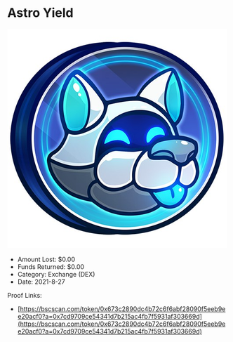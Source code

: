 # Astro Yield
![Astro Yield](/rektimages/Astro-Yield.png)
- Amount Lost: $0.00
- Funds Returned: $0.00
- Category: Exchange (DEX)
- Date: 2021-8-27



Proof Links:
- [https://bscscan.com/token/0x673c2890dc4b72c6f6abf28090f5eeb9ee20acf0?a=0x7cd9709ce54341d7b215ac4fb7f5931af303669d](https://bscscan.com/token/0x673c2890dc4b72c6f6abf28090f5eeb9ee20acf0?a=0x7cd9709ce54341d7b215ac4fb7f5931af303669d)


